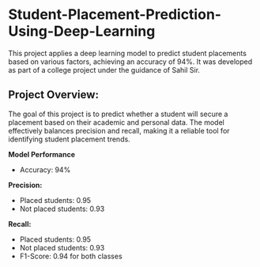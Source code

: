 # **Student-Placement-Prediction-Using-Deep-Learning**

This project applies a deep learning model to predict student placements based on various factors, achieving an accuracy of 94%. It was developed as part of a college project under the guidance of Sahil Sir.

## **Project Overview:**

The goal of this project is to predict whether a student will secure a placement based on their academic and personal data. The model effectively balances precision and recall, making it a reliable tool for identifying student placement trends.

**Model Performance**

+ Accuracy: 94%

**Precision:**
+ Placed students: 0.95
+ Not placed students: 0.93

**Recall:**
+ Placed students: 0.95
+ Not placed students: 0.93
+ F1-Score: 0.94 for both classes
